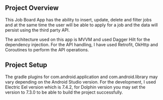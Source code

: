 ## Project Overview
This Job Board App has the ability to insert, update, delete and filter jobs and at the same time the user will be able to apply for a job and the data will persist using the third party API.

The architecture used on this app is MVVM and used Dagger Hilt for the dependency injection. For the API handling, I have used Retrofit, OkHttp and Coroutines to perform the API operations.

## Project Setup
The gradle plugins for com.android.application and com.android.library may vary depending on the Android Studio version. For the development, I used Electric Eel version which is 7.4.2, for Dolphin version you may set the version to 7.3.0 to be able to build the project successfully.
